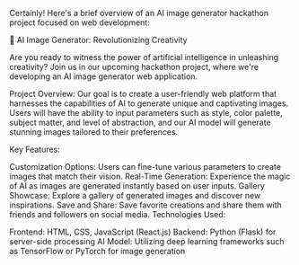 Certainly! Here's a brief overview of an AI image generator hackathon project focused on web development:

🎨 AI Image Generator: Revolutionizing Creativity

Are you ready to witness the power of artificial intelligence in unleashing creativity? Join us in our upcoming hackathon project, where we're developing an AI image generator web application.

Project Overview:
Our goal is to create a user-friendly web platform that harnesses the capabilities of AI to generate unique and captivating images. Users will have the ability to input parameters such as style, color palette, subject matter, and level of abstraction, and our AI model will generate stunning images tailored to their preferences.

Key Features:

Customization Options: Users can fine-tune various parameters to create images that match their vision.
Real-Time Generation: Experience the magic of AI as images are generated instantly based on user inputs.
Gallery Showcase: Explore a gallery of generated images and discover new inspirations.
Save and Share: Save favorite creations and share them with friends and followers on social media.
Technologies Used:

Frontend: HTML, CSS, JavaScript (React.js)
Backend: Python (Flask) for server-side processing
AI Model: Utilizing deep learning frameworks such as TensorFlow or PyTorch for image generation
